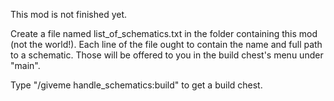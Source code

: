 
This mod is not finished yet.

Create a file named
	list_of_schematics.txt
in the folder containing this mod (not the world!).
Each line of the file ought to contain the name and full path to a schematic.
Those will be offered to you in the build chest's menu under "main".

Type "/giveme handle_schematics:build" to get a build chest.
